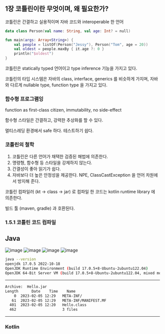 ## 1장 코틀린이란 무엇이며, 왜 필요한가?

코틀린은 간결하고 실용적이며 자바 코드와 interoperable 한 언어

```kotlin
data class Person(val name: String, val age: Int? = null)

fun main(args: Array<String>) {
	val people = listOf(Person("Jessy"), Person("Tom", age = 20))
	val oldest = people.maxBy { it.age ?: 0 }
	println("$oldest")
}
```

코틀린은 statically typed 언어이고 type inference 기능을 가지고 있다.

코틀린의 타입 시스템은 자바의 class, interface, generics 를 비슷하게 가지며, 자바와 다르게 nullable type, function type 을 가지고 있다.

### 함수형 프로그램잉

function as first-class citizen, immutability, no side-effect

함수형 스타일은 간결하고, 강력한 추상화를 할 수 있다.

멀티스레딩 환경에서 safe 하다. 테스트하기 쉽다.

### 코틀린의 철학

1. 코틀린은 다른 언어가 채택한 검증된 해법에 의존한다.
2. 명령형, 함수형 등 스타일을 강제하지 않는다.
3. 간결성이 좋아 읽기가 쉽다.
4. 자바보다 더 높은 안정성을 제공한다. NPE, ClassCastException 을 언어 차원에서 방지해 준다.

코틀린 컴파일러 (kt → class → jar) 로 컴파일 한 코드는 kotlin runtime library 에 의존한다. 

빌드 툴 (maven, gradle) 과 호환된다.



### 1.5.1 코틀린 코드 컴파일
## Java
![image](https://user-images.githubusercontent.com/59631871/216801039-6f6c2dd5-0736-4151-8cb8-d67f53b4b9f5.png)
![image](https://user-images.githubusercontent.com/59631871/216801043-ea9e16a3-4d27-40d1-85e5-6cdb8f3bb271.png)
![image](https://user-images.githubusercontent.com/59631871/216801044-ef620468-a854-42b5-b718-5f59084b515c.png)
![image](https://user-images.githubusercontent.com/59631871/216801050-8a0d93aa-e872-46f2-b6b9-28507c92cbd8.png)


```bash
java --version
openjdk 17.0.5 2022-10-18
OpenJDK Runtime Environment (build 17.0.5+8-Ubuntu-2ubuntu122.04)
OpenJDK 64-Bit Server VM (build 17.0.5+8-Ubuntu-2ubuntu122.04, mixed mode, sharing)
```

---

```bash
Archive:  Hello.jar
Length      Date    Time    Name
    0  2023-02-05 12:29   META-INF/
   61  2023-02-05 12:29   META-INF/MANIFEST.MF
  401  2023-02-05 12:20   Hello.class
  462                     3 files
```

---

### Kotlin
